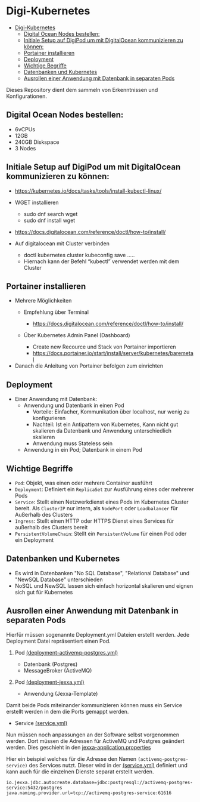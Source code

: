 # Digi-Kubernetes

- [Digi-Kubernetes](#digi-kubernetes)
  - [Digital Ocean Nodes bestellen:](#digital-ocean-nodes-bestellen)
  - [Initiale Setup auf DigiPod um mit DigitalOcean kommunizieren zu können:](#initiale-setup-auf-digipod-um-mit-digitalocean-kommunizieren-zu-können)
  - [Portainer installieren](#portainer-installieren)
  - [Deployment](#deployment)
  - [Wichtige Begriffe](#wichtige-begriffe)
  - [Datenbanken und Kubernetes](#datenbanken-und-kubernetes)
  - [Ausrollen einer Anwendung mit Datenbank in separaten Pods](#ausrollen-einer-anwendung-mit-datenbank-in-separaten-pods)


Dieses Repository dient dem sammeln von Erkenntnissen und Konfigurationen.


## Digital Ocean Nodes bestellen:

- 6vCPUs
- 12GB
- 240GB Diskspace
- 3 Nodes 


## Initiale Setup auf DigiPod um mit DigitalOcean kommunizieren zu können:

- https://kubernetes.io/docs/tasks/tools/install-kubectl-linux/
- WGET installieren
  - sudo dnf search wget
  - sudo dnf install wget
- https://docs.digitalocean.com/reference/doctl/how-to/install/ 

- Auf digitalocean mit Cluster verbinden
  - doctl kubernetes cluster kubeconfig save …..
  - Hiernach kann der Befehl “kubectl” verwendet werden mit dem Cluster


## Portainer installieren

- Mehrere Möglichkeiten
  - Empfehlung über Terminal
    - https://docs.digitalocean.com/reference/doctl/how-to/install/ 

  - Über Kubernetes Admin Panel (Dashboard)
    - Create new Recource und Stack von Portainer importieren
    - https://docs.portainer.io/start/install/server/kubernetes/baremetal 
- Danach die Anleitung von Portainer befolgen zum einrichten


## Deployment

- Einer Anwendung mit Datenbank:
  - Anwendung und Datenbank in einen Pod
    - Vorteile: Einfacher, Kommunikation über localhost, nur wenig zu konfigurieren
    - Nachteil: Ist ein Antipattern von Kubernetes, Kann nicht gut skalieren  da Datenbank und Anwendung unterschiedlich skalieren
    - Anwendung muss Stateless sein
  - Anwendung in ein Pod; Datenbank in einem Pod


## Wichtige Begriffe

- `Pod`: Objekt, was einen oder mehrere Container ausführt 
- `Deployment`: Definiert ein `ReplicaSet` zur Ausführung eines oder mehrerer Pods 
- `Service`: Stellt einen Netzwerkdienst eines Pods im Kubernetes Cluster bereit. Als `ClusterIP` nur intern, als `NodePort` oder `Loadbalancer` für Außerhalb des Clusters
- `Ingress`: Stellt einen HTTP oder HTTPS Dienst eines Services für außerhalb des Clusters bereit 
- `PersistentVolumeChain`: Stellt ein `PersistentVolume` für einen Pod oder ein Deployment


## Datenbanken und Kubernetes 

- Es wird in Datenbanken "No SQL Database", "Relational Database" und "NewSQL Database" unterschieden
- NoSQL und NewSQL lassen sich einfach horizontal skalieren und eignen sich gut für Kubernetes
  

## Ausrollen einer Anwendung mit Datenbank in separaten Pods

Hierfür müssen sogenannte Deployment.yml Dateien erstellt werden. Jede Deployment Datei repräsentiert einen Pod.

1. Pod [(deployment-activemq-postgres.yml)](deploy\deployment-activemq-postgres.yml)
   - Datenbank (Postgres)
   - MessageBroker (ActiveMQ)

2. Pod [(deployment-jexxa.yml)](/deploy/deployment-jexxa.yml)
   - Anwendung (Jexxa-Template)


Damit beide Pods miteinander kommunizieren können muss ein Service erstellt werden in dem die Ports gemappt werden.

- Service [(service.yml)](/deploy/service.yml)

Nun müssen noch anpassungen an der Software selbst vorgenommen werden. Dort müssen die Adressen für ActiveMQ und Postgres geändert werden. Dies geschieht in den [jexxa-application.properties](/src/main/resources/jexxa-application.properties)

Hier ein beispiel welches für die Adresse den Namen `(activemq-postgres-service)` des Services nutzt. Dieser wird in der [(service.yml)](/deploy/service.yml) definiert und kann auch für die einzelnen Dienste separat erstellt werden.

```properties
io.jexxa.jdbc.autocreate.database=jdbc:postgresql://activemq-postgres-service:5432/postgres
java.naming.provider.url=tcp://activemq-postgres-service:61616
```